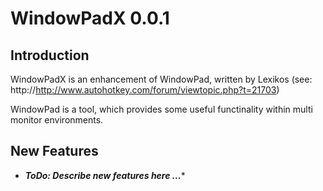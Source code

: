 WindowPadX 0.0.1
================

Introduction
------------

WindowPadX is an enhancement of WindowPad, written by Lexikos (see: http://http://www.autohotkey.com/forum/viewtopic.php?t=21703)

WindowPad is a tool, which provides some useful functinality within multi monitor environments.

New Features
------------

- ***ToDo: Describe new features here ...****